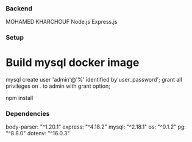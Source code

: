 ### Backend

MOHAMED KHARCHOUF
Node.js Express.js

### Setup

# Build mysql docker image

mysql
create user 'admin'@'%' identified by'user_password';
grant all privileges on _._ to admin with grant option;

npm install

### Dependencies

body-parser: "^1.20.1"
express: "^4.18.2"
mysql: "^2.18.1"
os: "^0.1.2"
pg: "^8.8.0"
dotenv: "^16.0.3"
